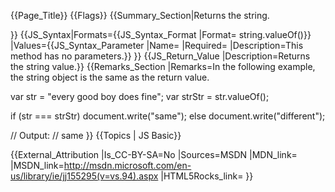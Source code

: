 {{Page_Title}}
{{Flags}}
{{Summary_Section|Returns the string.

}}
{{JS_Syntax|Formats={{JS_Syntax_Format
|Format= string.valueOf()}}
|Values={{JS_Syntax_Parameter
|Name=
|Required=
|Description=This method has no parameters.}}
}}
{{JS_Return_Value
|Description=Returns the string value.}}
{{Remarks_Section
|Remarks=In the following example, the string object is the same as the return value.

 var str = "every good boy does fine";
 var strStr = str.valueOf();
 
 if (str === strStr)
 document.write("same");
 else
 document.write("different");
 
 // Output:
 // same
}}
{{Topics | JS Basic}}

{{External_Attribution
|Is_CC-BY-SA=No
|Sources=MSDN
|MDN_link=
|MSDN_link=http://msdn.microsoft.com/en-us/library/ie/jj155295(v=vs.94).aspx
|HTML5Rocks_link=
}}
